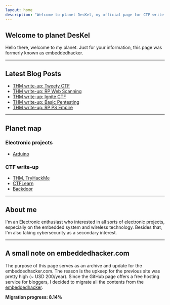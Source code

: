 ```yaml
---
layout: home
description: "Welcome to planet DesKel, my official page for CTF write-up, Electronic tutorial, review and etc."
---
```


## Welcome to planet DesKel

Hello there, welcome to my planet. Just for your information, this page was formerly known as embeddedhacker. 

---

## Latest Blog Posts
<!-- BLOG-POST-LIST:START -->
- [THM write-up: Tweety CTF](https://deskel.github.io/posts/thm/tweety-ctf)
- [THM write-up: RP Web Scanning](https://deskel.github.io/posts/thm/rp-web-scanning)
- [THM write-up: Ignite CTF](https://deskel.github.io/posts/thm/ignite-ctf)
- [THM write-up: Basic Pentesting](https://deskel.github.io/posts/thm/basic-pentesting)
- [THM write-up: RP PS Empire](https://deskel.github.io/posts/thm/rp-ps-empire)
<!-- BLOG-POST-LIST:END -->

---

## Planet map

### Electronic projects
- [Arduino](https://deskel.github.io/arduino)

### CTF write-up
- [THM, TryHackMe](https://deskel.github.io/thm)
- [CTFLearn](https://www.embeddedhacker.com)
- [Backdoor](https://www.embeddedhacker.com)

--- 

## About me

I'm an Electronic enthusiast who interested in all sorts of electronic projects, especially on the embedded system and wireless technology. Besides that, I'm also taking cybersecurity as a secondary interest.

---

## A small note on embeddedhacker.com

The purpose of this page serves as an archive and update for the embeddedhacker.com. The reason is the upkeep for the previous site was pretty high (~ USD 200/year). Since the GitHub page offers a free hosting service for bloggers, I decided to migrate all the contents from the [embeddedhacker](https://www.embeddedhacker.com). 

**Migration progress: 8.14%**

